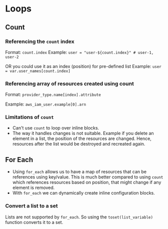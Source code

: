 # Loops
## Count

### Referencing the `count` index
Format: `count.index`
Example: `user = "user-${count.index}" # user-1, user-2`

OR you could use it as an index (position) for pre-defined list
Example: `user = var.user_names[count.index]`

### Referencing array of resources created using count
Format: `provider_type.name[index].attribute`

Example: `aws_iam_user.example[0].arn`

### Limitations of `count`
+ Can't use `count` to loop over inline blocks.
+ The way it handles changes is not suitable. Example if you delete an element in a list, the position of the resources are changed. Hence, resources after the list would be destroyed and recreated again.

## For Each
+ Using `for_each` allows us to have a map of resources that can be references using key/value. This is much better compared to using `count` which references resources based on position, that might change if any element is removed.
+ With `for_each` we can dynamically create inline configuration blocks.

### Convert a list to a set
Lists are not supported by `for_each`. So using the `toset(list_variable)` function converts it to a set.